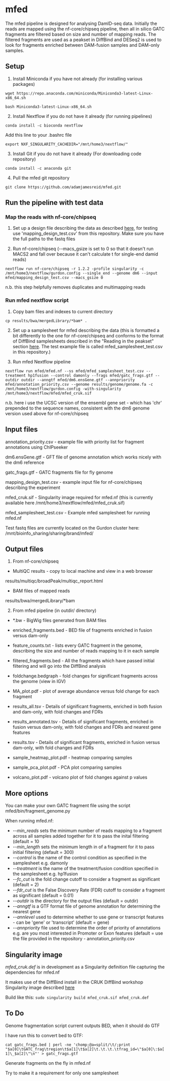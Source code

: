 # mfed
The mfed pipeline is designed for analysing DamID-seq data. Initially the reads are mapped using the nf-core/chipseq pipeline, then all in silico GATC fragments are filtered based on size and number of mapping reads. The filtered fragments are used as a peakset in DiffBind and DESeq2 is used to look for fragments enriched between DAM-fusion samples and DAM-only samples.

## Setup
1. Install Miniconda if you have not already (for installing various packages)

`wget https://repo.anaconda.com/miniconda/Miniconda3-latest-Linux-x86_64.sh`

`bash Miniconda3-latest-Linux-x86_64.sh`

2. Install Nextflow if you do not have it already (for running pipelines)

`conda install -c bioconda nextflow`

Add this line to your .bashrc file

`export NXF_SINGULARITY_CACHEDIR="/mnt/home3/nextflow/"`

3. Install Git if you do not have it already (For downloading code repository)

`conda install -c anaconda git`

4. Pull the mfed git repository

`git clone https://github.com/adamjamesreid/mfed.git`

## Run the pipeline with test data
### Map the reads with nf-core/chipseq 
1. Set up a design file describing the data as described [here](https://nf-co.re/chipseq/1.2.2/usage), for testing use 'mapping_design_test.csv' from this repository. Make sure you have the full paths to the fastq files

2. Run nf-core/chipseq (--macs_gsize is set to 0 so that it doesn't run MACS2 and fall over because it can't calculate t for single-end damid reads)

`nextflow run nf-core/chipseq -r 1.2.2 -profile singularity -c /mnt/home3/nextflow/gurdon.config --single_end --genome dm6 --input mfed/mapping_design_test.csv --macs_gsize 0`

n.b. this step helpfully removes duplicates and multimapping reads

### Run mfed nextflow script 

1. Copy bam files and indexes to current directory

`cp results/bwa/mergedLibrary/*bam* .`

2. Set up a samplesheet for mfed describing the data (this is formatted a bit differently to the one for nf-core/chipseq and conforms to the format of DiffBind samplesheets described in the "Reading in the peakset" section [here](https://bioconductor.org/packages/devel/bioc/vignettes/DiffBind/inst/doc/DiffBind.pdf). The test example file is called mfed_samplesheet_test.csv in this repository.)

3. Run mfed Nextflow pipeline

`nextflow run mfed/mfed.nf --ss mfed/mfed_samplesheet_test.csv --treatment hp1fusion --control damonly --frags mfed/gatc_frags.gtf --outdir outdir --anngtf mfed/dm6.ensGene.gtf --annpriority mfed/annotation_priority.csv --genome results/genome/genome.fa -c /mnt/home3/nextflow/gurdon.config -with-singularity /mnt/home3/nextflow/mfed/mfed_cruk.sif`

n.b. here i use the UCSC version of the ensembl gene set - which has 'chr' prepended to the sequence names, consistent with the dm6 genome version used above for nf-core/chipseq

## Input files
annotation_priority.csv - example file with priority list for fragment annotations using ChIPseeker

dm6.ensGene.gtf - GFT file of genome annotation which works nicely with the dm6 reference

gatc_frags.gtf - GATC fragments file for fly genome

mapping_design_test.csv - example input file for nf-core/chipseq describing the experiment

mfed_cruk.sif - Singularity image required for mfed.nf (this is currently available here /mnt/home3/nextflow/mfed/mfed_cruk.sif)

mfed_samplesheet_test.csv - Example mfed samplesheet for running mfed.nf

Test fastq files are currently located on the Gurdon cluster here: /mnt/bioinfo_sharing/sharing/brand/mfed/

## Output files

1. From nf-core/chipseq 
* MultiQC results - copy to local machine and view in a web browser

results/multiqc/broadPeak/multiqc_report.html

* BAM files of mapped reads

results/bwa/mergedLibrary/*bam

2. From mfed pipeline (in outdir/ directory)

* *.bw - BigWig files generated from BAM files

* enriched_fragments.bed - BED file of fragments enriched in fusion versus dam-only

* feature_counts.txt - lists every GATC fragment in the genome, describing the size and number of reads mapping to it in each sample

* filtered_fragments.bed - All the fragments which have passed initial filtering and will go into the DiffBind analysis
 
* foldchange.bedgraph - fold changes for significant fragments across the genome (view in IGV)

* MA_plot.pdf - plot of average abundance versus fold change for each fragment

* results_all.tsv - Details of significant fragments, enriched in both fusion and dam-only, with fold changes and FDRs

* results_annotated.tsv - Details of significant fragments, enriched in fusion versus dam-only, with fold changes and FDRs and nearest gene features

* results.tsv - Details of significant fragments, enriched in fusion versus dam-only, with fold changes and FDRs

* sample_heatmap_plot.pdf - heatmap comparing samples

* sample_pca_plot.pdf - PCA plot comparing samples

* volcano_plot.pdf - volcano plot of fold changes against p values

## More options

You can make your own GATC fragment file using the script mfed/bin/fragment_genome.py

When running mfed.nf:
* *--min_reads* sets the minimum number of reads mapping to a fragment across all samples added together for it to pass the inital filtering (default = 10
* *--min_length* sets the minimum length in of a fragment for it to pass initial filtering (default = 300)
* *--control* is the name of the control condition as specified in the samplesheet e.g. damonly
* *--treatment* is the name of the treatment/fusion condition specified in the samplesheet e.g. hp1fusion
* *--fc_cut* is the fold change cutoff to consider a fragment as significant (default = 2)
* *--fdr_cut* is the False Discovery Rate (FDR) cutoff to consider a fragment as significant (default = 0.01)
* *--outdir* is the directory for the output files (default = outdir)
* *--anngtf* is a GTF format file of genome annotation for determining the nearest gene
* *--annlevel* used to determine whether to use gene or transcript features - can be 'gene' or 'transcript' (default = gene)
* *--annpriority* file used to determine the order of priority of annotations e.g. are you most interested in Promoter or Exon features (default = use the file provided in the repository - annotation_priority.csv


## Singularity image
*mfed_cruk.def* is in development as a Singularity definition file capturing the dependencies for mfed.nf

It makes use of the DiffBind install in the CRUK DiffBind workshop Singularity image described [here](https://www.cruk.cam.ac.uk/core-facilities/bioinformatics-core/software/diffbind-tool-for-chip-seq-and-atac-seq-analysis)

Build like this: `sudo singularity build mfed_cruk.sif mfed_cruk.def`

## To Do
Genome fragmentation script current outputs BED, when it should do GTF

I have run this to convert bed to GTF:

`cat gatc_frags.bed | perl -ne 'chomp;@a=split/\t/;print "$a[0]\tGATC_frag\tregion\t$a[1]\t$a[2]\t.\t.\t.\tfrag_id=\"$a[0]\:$a[1]\_$a[2]\"\n"' > gatc_frags.gtf`

Generate fragments on the fly in mfed.nf

Try to make it a requirement for only one samplesheet

